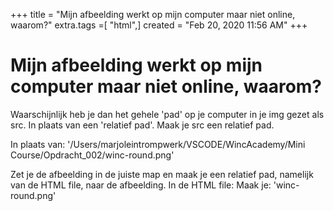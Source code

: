 +++
title = "Mijn afbeelding werkt op mijn computer maar niet online, waarom?"
extra.tags =[ "html",]
created = "Feb 20, 2020 11:56 AM"
+++
# Mijn afbeelding werkt op mijn computer maar niet online, waarom?

Waarschijnlijk heb je dan het gehele 'pad' op je computer in je img gezet als src. In plaats van een 'relatief pad'. Maak je src een relatief pad.

In plaats van: '/Users/marjoleintrompwerk/VSCODE/WincAcademy/Mini Course/Opdracht_002/winc-round.png' 

Zet je de afbeelding in de juiste map en maak je een relatief pad, namelijk van de HTML file, naar de afbeelding. In de HTML file: 
Maak je: 'winc-round.png'